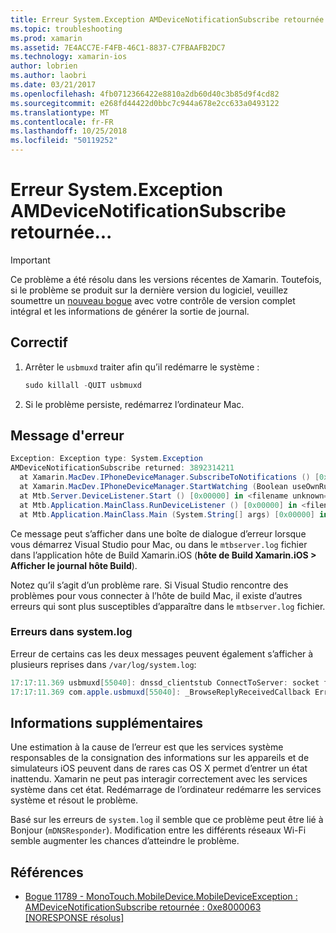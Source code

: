 ```yaml
---
title: Erreur System.Exception AMDeviceNotificationSubscribe retournée...
ms.topic: troubleshooting
ms.prod: xamarin
ms.assetid: 7E4ACC7E-F4FB-46C1-8837-C7FBAAFB2DC7
ms.technology: xamarin-ios
author: lobrien
ms.author: laobri
ms.date: 03/21/2017
ms.openlocfilehash: 4fb0712366422e8810a2db60d40c3b85d9f4cd82
ms.sourcegitcommit: e268fd44422d0bbc7c944a678e2cc633a0493122
ms.translationtype: MT
ms.contentlocale: fr-FR
ms.lasthandoff: 10/25/2018
ms.locfileid: "50119252"
---
```

# <a name="systemexception-amdevicenotificationsubscribe-returned-"></a>Erreur System.Exception AMDeviceNotificationSubscribe retournée...

> [!IMPORTANT]
> Ce problème a été résolu dans les versions récentes de Xamarin. Toutefois, si le problème se produit sur la dernière version du logiciel, veuillez soumettre un [nouveau bogue](~/cross-platform/troubleshooting/questions/howto-file-bug.md) avec votre contrôle de version complet intégral et les informations de générer la sortie de journal.


## <a name="fix"></a>Correctif

1.  Arrêter le `usbmuxd` traiter afin qu’il redémarre le système :

    ```csharp
    sudo killall -QUIT usbmuxd
    ```

2.  Si le problème persiste, redémarrez l’ordinateur Mac.

## <a name="error-message"></a>Message d'erreur

```csharp
Exception: Exception type: System.Exception
AMDeviceNotificationSubscribe returned: 3892314211
  at Xamarin.MacDev.IPhoneDeviceManager.SubscribeToNotifications () [0x00000] in <filename unknown="">:0
  at Xamarin.MacDev.IPhoneDeviceManager.StartWatching (Boolean useOwnRunloop) [0x00000] in <filename unknown="">:0
  at Mtb.Server.DeviceListener.Start () [0x00000] in <filename unknown="">:0
  at Mtb.Application.MainClass.RunDeviceListener () [0x00000] in <filename unknown="">:0
  at Mtb.Application.MainClass.Main (System.String[] args) [0x00000] in <filename unknown="">:0
```

Ce message peut s’afficher dans une boîte de dialogue d’erreur lorsque vous démarrez Visual Studio pour Mac, ou dans le `mtbserver.log` fichier dans l’application hôte de Build Xamarin.iOS (**hôte de Build Xamarin.iOS > Afficher le journal hôte Build**).

Notez qu’il s’agit d’un problème rare. Si Visual Studio rencontre des problèmes pour vous connecter à l’hôte de build Mac, il existe d’autres erreurs qui sont plus susceptibles d’apparaître dans le `mtbserver.log` fichier.

### <a name="errors-in-systemlog"></a>Erreurs dans system.log

Erreur de certains cas les deux messages peuvent également s’afficher à plusieurs reprises dans `/var/log/system.log`:

```csharp
17:17:11.369 usbmuxd[55040]: dnssd_clientstub ConnectToServer: socket failed 24 Too many open files
17:17:11.369 com.apple.usbmuxd[55040]: _BrowseReplyReceivedCallback Error doing DNSServiceResolve(): -65539
```

## <a name="additional-information"></a>Informations supplémentaires

Une estimation à la cause de l’erreur est que les services système responsables de la consignation des informations sur les appareils et de simulateurs iOS peuvent dans de rares cas OS X permet d’entrer un état inattendu. Xamarin ne peut pas interagir correctement avec les services système dans cet état. Redémarrage de l’ordinateur redémarre les services système et résout le problème.

Basé sur les erreurs de `system.log` il semble que ce problème peut être lié à Bonjour (`mDNSResponder`). Modification entre les différents réseaux Wi-Fi semble augmenter les chances d’atteindre le problème.

## <a name="references"></a>Références

*   [Bogue 11789 - MonoTouch.MobileDevice.MobileDeviceException : AMDeviceNotificationSubscribe retournée : 0xe8000063 [NORESPONSE résolus]](https://bugzilla.xamarin.com/show_bug.cgi?id=11789)
